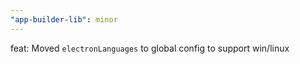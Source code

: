 ```yaml
---
"app-builder-lib": minor
---
```


feat: Moved `electronLanguages` to global config to support win/linux

